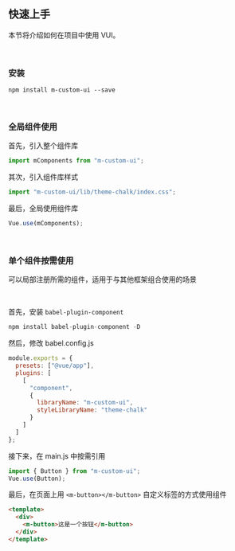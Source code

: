 ## 快速上手

本节将介绍如何在项目中使用 VUI。

<br/>

### 安装

```
npm install m-custom-ui --save
```

<br />

### 全局组件使用

首先，引入整个组件库

```js
import mComponents from "m-custom-ui";
```

其次，引入组件库样式

```js
import "m-custom-ui/lib/theme-chalk/index.css";
```

最后，全局使用组件库

```js
Vue.use(mComponents);
```

<br />

### 单个组件按需使用

可以局部注册所需的组件，适用于与其他框架组合使用的场景

<br />

首先，安装 `babel-plugin-component`

```js
npm install babel-plugin-component -D
```

然后，修改 babel.config.js

```js
module.exports = {
  presets: ["@vue/app"],
  plugins: [
    [
      "component",
      {
        libraryName: "m-custom-ui",
        styleLibraryName: "theme-chalk"
      }
    ]
  ]
};
```

接下来，在 main.js 中按需引用

```js
import { Button } from "m-custom-ui";
Vue.use(Button);
```

最后，在页面上用 `<m-button></m-button>` 自定义标签的方式使用组件

```html
<template>
  <div>
    <m-button>这是一个按钮</m-button>
  </div>
</template>
```
